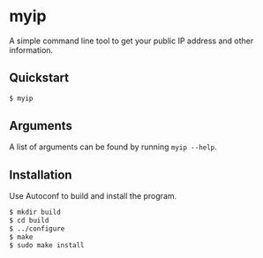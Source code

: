 # myip
A simple command line tool to get your public IP address and other information.

## Quickstart

```bash
$ myip
```

## Arguments
A list of arguments can be found by running `myip --help`.

## Installation
Use Autoconf to build and install the program.

```bash
$ mkdir build
$ cd build
$ ../configure
$ make
$ sudo make install
```